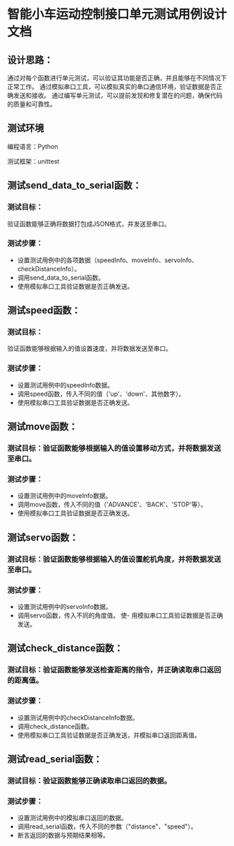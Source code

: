 # 智能小车运动控制接口单元测试用例设计文档
## 设计思路：

通过对每个函数进行单元测试，可以验证其功能是否正确，并且能够在不同情况下正常工作。
通过模拟串口工具，可以模拟真实的串口通信环境，验证数据是否正确发送和接收。
通过编写单元测试，可以提前发现和修复潜在的问题，确保代码的质量和可靠性。
## 测试环境
编程语言：Python

测试框架：unittest
## 测试send_data_to_serial函数：

### 测试目标：
验证函数能够正确将数据打包成JSON格式，并发送至串口。
### 测试步骤：

- 设置测试用例中的各项数据（speedInfo、moveInfo、servoInfo、checkDistanceInfo）。
- 调用send_data_to_serial函数。
- 使用模拟串口工具验证数据是否正确发送。
## 测试speed函数：

### 测试目标：
验证函数能够根据输入的值设置速度，并将数据发送至串口。
### 测试步骤：
- 设置测试用例中的speedInfo数据。
- 调用speed函数，传入不同的值（'up'、'down'、其他数字）。
- 使用模拟串口工具验证数据是否正确发送。
## 测试move函数：

### 测试目标：验证函数能够根据输入的值设置移动方式，并将数据发送至串口。
### 测试步骤：
- 设置测试用例中的moveInfo数据。
- 调用move函数，传入不同的值（'ADVANCE'、'BACK'、'STOP'等）。
- 使用模拟串口工具验证数据是否正确发送。
## 测试servo函数：

### 测试目标：验证函数能够根据输入的值设置舵机角度，并将数据发送至串口。
### 测试步骤：
- 设置测试用例中的servoInfo数据。
- 调用servo函数，传入不同的角度值。
使- 用模拟串口工具验证数据是否正确发送。
## 测试check_distance函数：

### 测试目标：验证函数能够发送检查距离的指令，并正确读取串口返回的距离值。
### 测试步骤：
- 设置测试用例中的checkDistanceInfo数据。
- 调用check_distance函数。
- 使用模拟串口工具验证数据是否正确发送，并模拟串口返回距离值。
## 测试read_serial函数：

### 测试目标：验证函数能够正确读取串口返回的数据。
### 测试步骤：
- 设置测试用例中的模拟串口返回的数据。
- 调用read_serial函数，传入不同的参数（"distance"、"speed"）。
- 断言返回的数据与预期结果相等。
